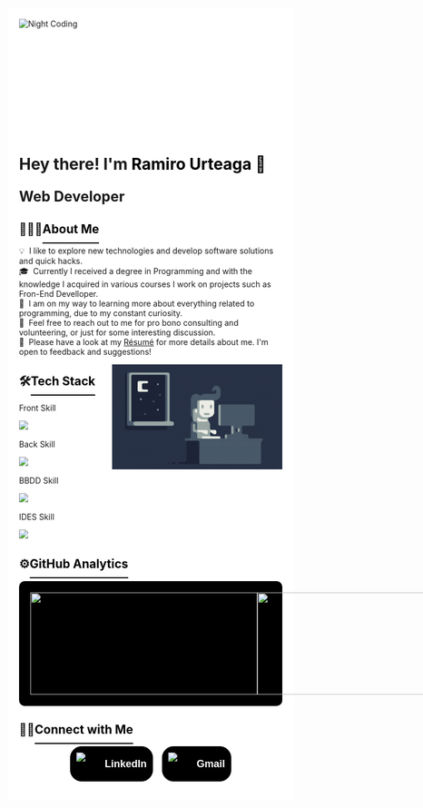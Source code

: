 <div style="background-color: white; padding: 20px;">
<div style="background-size: contain; background-position: center; background-repeat: no-repeat; width: 100%; height: 200px;">
  <img src="https://images.pexels.com/photos/2653362/pexels-photo-2653362.jpeg?auto=compress&cs=tinysrgb&w=1260&h=750&dpr=1" alt="Night Coding" style="object-fit: cover; width: 100%; height: 100%;"/>
</div>

<h1><b>Hey there! I'm <span style='color:black'>Ramiro Urteaga 👋</span></b></h1>
<p style='font-size:25px'><b>Web Developer</b></p>

<!-- ## 👋 &nbsp;Hey there! I'm Ramiro -->

<h2>👨🏻‍💻<span style='color:black;text-decoration: underline;text-underline-offset: 1rem;'>About Me</span></h2>

💡 &nbsp;I like to explore new technologies and develop software solutions and quick hacks.\
🎓 &nbsp;Currently I received a degree in Programming and with the knowledge I acquired in various courses I work on projects such as Fron-End Develloper.\
🌱 &nbsp;I am on my way to learning more about everything related to programming, due to my constant curiosity.\
💬 &nbsp;Feel free to reach out to me for pro bono consulting and volunteering, or just for some interesting discussion.\
📄 &nbsp;Please have a look at my [Résumé](https://portafolio-chi-gilt.vercel.app) for more details about me. I'm open to feedback and suggestions!

<img alt="Night Coding" src="https://raw.githubusercontent.com/AVS1508/AVS1508/master/assets/Night-Coding.gif" align="right"/>

<h2>🛠<span style='color:black;text-decoration: underline;text-underline-offset: 1rem;'>Tech Stack</span></h2>

<p align="center">
<p>Front Skill</p>
  <a href="">
    <img src="https://skillicons.dev/icons?i=html,css,js,react,nodejs,bootstrap,express" />
  </a>
<p>Back Skill</p>
  <a href="">
    <img src="https://skillicons.dev/icons?i=python,java,dotnet,cs" />
  </a>
<p>BBDD Skill</p>
  <a href="">
    <img src="https://skillicons.dev/icons?i=mysql,mongodb" />
  </a>
<p>IDES Skill</p>
  <a href="">
    <img src="https://skillicons.dev/icons?i=visualstudio,vscode,eclipse,sublime" />
  </a>
</p>

<h2>⚙️<span style='color:black;text-decoration: underline;text-underline-offset: 1rem;'>GitHub Analytics</span></h2> 

<div style="background-color: #000; padding: 20px; border-radius: 10px;">
  <a href="https://github.com/RamiroUrt" style="display: flex; justify-content: space-between;">
    <img height="180em" src="https://github-readme-stats.vercel.app/api?username=RamiroUrt&show_icons=true&theme=dark&include_all_commits=true&count_private=true" width="400px"/>
    <img height="180em" src="https://github-readme-stats.vercel.app/api/top-langs/?username=RamiroUrt&theme=dark&layout=compact&langs_count=8" width="300px"/>
  </a>

</div>

<h2>🤝🏻<span style='color:black;text-decoration: underline;text-underline-offset: 1rem;'>Connect with Me</span></h2>

<p align="center" style='
  display: flex;
  gap:1rem;
  justify-content: center;
  align-items: center;
  text-align: center;'>
  </a>
<a href="https://www.linkedin.com/in/ramiro-urteaga-b32430242/" style="text-decoration: none;">
  <button style='    
      cursor: pointer;
      border-radius: 20px;
      background-color: black;
      border: 1px solid black;    
      padding: 10px;
      display: flex;
      align-items: center;
      justify-content: center;
      text-align: center;'>
      <img src="https://cdn.jsdelivr.net/gh/devicons/devicon/icons/linkedin/linkedin-original.svg" alt="LinkedIn" width="40" height="40" style="vertical-align: middle; margin-right: 10px;"/>
      <span style="color: white; font-weight: bold; font-size: 18px;">LinkedIn</span>
  </button>
</a>
<a href="mailto:urteagaramiro33@gmail.com" style="text-decoration: none;">
  <button style='
      cursor: pointer;
      border-radius: 20px;
      background-color: black;
      border: 1px solid black;    
      padding: 10px;
      display: flex;
      align-items: center;
      justify-content: center;
      text-align: center;'>
      <img src="https://cdn.simpleicons.org/gmail/EA4335" alt="Gmail" width="40" height="40" style="vertical-align: middle; margin-right: 10px;"/>
      <span style="color: white; font-weight: bold; font-size: 18px;">Gmail</span>
  </button>
</p>
</div>
    

